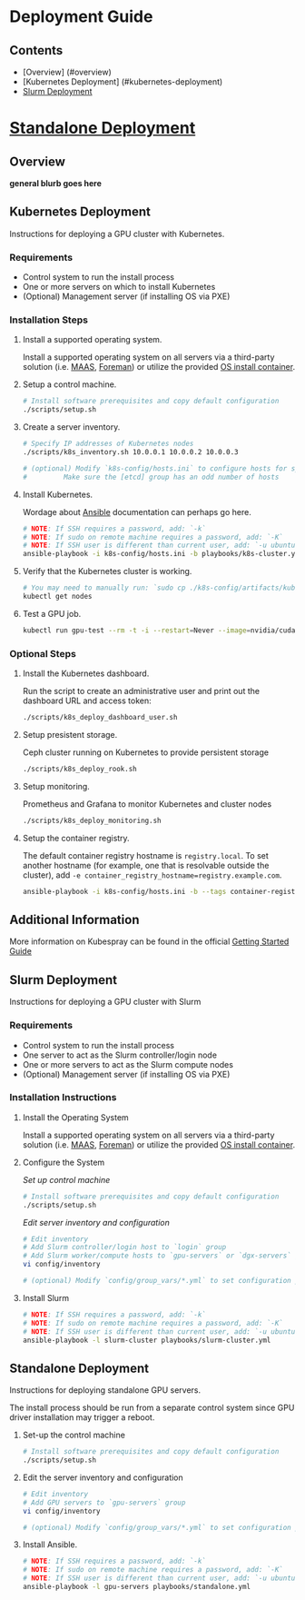 Deployment Guide
===


## Contents

* [Overview] (#overview)
* [Kubernetes Deployment] (#kubernetes-deployment)
* [Slurm Deployment](#slurm-deployment)
# [Standalone Deployment](standalone-deployment)

## Overview

__general blurb goes here__

## Kubernetes Deployment

Instructions for deploying a GPU cluster with Kubernetes.

### Requirements

  * Control system to run the install process
  * One or more servers on which to install Kubernetes
  * (Optional) Management server (if installing OS via PXE)

### Installation Steps

1. Install a supported operating system.

   Install a supported operating system on all servers via a third-party solution 
   (i.e. [MAAS](https://maas.io/), [Foreman](https://www.theforeman.org/)) or 
   utilize the provided [OS install container](PXE.md).

2. Setup a control machine.

   ```sh
   # Install software prerequisites and copy default configuration
   ./scripts/setup.sh
   ```

3. Create a server inventory.

   ```sh
   # Specify IP addresses of Kubernetes nodes
   ./scripts/k8s_inventory.sh 10.0.0.1 10.0.0.2 10.0.0.3

   # (optional) Modify `k8s-config/hosts.ini` to configure hosts for specific roles
   # 	     Make sure the [etcd] group has an odd number of hosts
   ```

4. Install Kubernetes.

   Wordage about [Ansible](ANSIBLE.md) documentation can perhaps go here.

   ```sh
   # NOTE: If SSH requires a password, add: `-k`
   # NOTE: If sudo on remote machine requires a password, add: `-K`
   # NOTE: If SSH user is different than current user, add: `-u ubuntu`
   ansible-playbook -i k8s-config/hosts.ini -b playbooks/k8s-cluster.yml
   ```

5. Verify that the Kubernetes cluster is working.

   ```sh
   # You may need to manually run: `sudo cp ./k8s-config/artifacts/kubectl /usr/local/bin`
   kubectl get nodes
   ```

6. Test a GPU job.

   ```sh
   kubectl run gpu-test --rm -t -i --restart=Never --image=nvidia/cuda --limits=nvidia.com/gpu=1 -- nvidia-smi
   ```

### Optional Steps

1. Install the Kubernetes dashboard.

   Run the script to create an administrative user and print out the dashboard URL and access token:

   ```sh
   ./scripts/k8s_deploy_dashboard_user.sh
   ```

2. Setup presistent storage.

   Ceph cluster running on Kubernetes to provide persistent storage

   ```sh
   ./scripts/k8s_deploy_rook.sh
   ```

3. Setup monitoring.

   Prometheus and Grafana to monitor Kubernetes and cluster nodes

   ```sh
   ./scripts/k8s_deploy_monitoring.sh
   ```

4. Setup the container registry.

    The default container registry hostname is `registry.local`. To set another hostname (for example,
    one that is resolvable outside the cluster), add `-e container_registry_hostname=registry.example.com`.

    ```sh
    ansible-playbook -i k8s-config/hosts.ini -b --tags container-registry playbooks/k8s-services.yml
    ```

## Additional Information

More information on Kubespray can be found in the official [Getting Started Guide](https://github.com/kubernetes-sigs/kubespray/blob/master/docs/getting-started.md)

## Slurm Deployment

Instructions for deploying a GPU cluster with Slurm

### Requirements

  * Control system to run the install process
  * One server to act as the Slurm controller/login node
  * One or more servers to act as the Slurm compute nodes
  * (Optional) Management server (if installing OS via PXE)

### Installation Instructions
1. Install the Operating System

   Install a supported operating system on all servers via a third-party solution 
   (i.e. [MAAS](https://maas.io/), [Foreman](https://www.theforeman.org/)) or 
   utilize the provided [OS install container](PXE.md).

2. Configure the System

   _Set up control machine_

   ```sh
   # Install software prerequisites and copy default configuration
   ./scripts/setup.sh
   ```

   _Edit server inventory and configuration_

   ```sh
   # Edit inventory
   # Add Slurm controller/login host to `login` group
   # Add Slurm worker/compute hosts to `gpu-servers` or `dgx-servers` groups
   vi config/inventory

   # (optional) Modify `config/group_vars/*.yml` to set configuration parameters
   ```

3. Install Slurm

   ```sh
   # NOTE: If SSH requires a password, add: `-k`
   # NOTE: If sudo on remote machine requires a password, add: `-K`
   # NOTE: If SSH user is different than current user, add: `-u ubuntu`
   ansible-playbook -l slurm-cluster playbooks/slurm-cluster.yml
   ```

## Standalone Deployment

Instructions for deploying standalone GPU servers.

The install process should be run from a separate control system since
GPU driver installation may trigger a reboot.

1. Set-up the control machine

   ```sh
   # Install software prerequisites and copy default configuration
   ./scripts/setup.sh
   ```

2. Edit the server inventory and configuration

   ```sh
   # Edit inventory
   # Add GPU servers to `gpu-servers` group
   vi config/inventory

   # (optional) Modify `config/group_vars/*.yml` to set configuration parameters
   ```

3. Install Ansible.

   ```sh
   # NOTE: If SSH requires a password, add: `-k`
   # NOTE: If sudo on remote machine requires a password, add: `-K`
   # NOTE: If SSH user is different than current user, add: `-u ubuntu`
   ansible-playbook -l gpu-servers playbooks/standalone.yml
   ```
